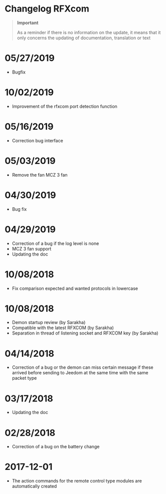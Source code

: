 # Changelog RFXcom

>**Important**
>
>As a reminder if there is no information on the update, it means that it only concerns the updating of documentation, translation or text

# 05/27/2019

- Bugfix

# 10/02/2019

- Improvement of the rfxcom port detection function

# 05/16/2019

- Correction bug interface

# 05/03/2019

- Remove the fan MCZ 3 fan

# 04/30/2019

- Bug fix

# 04/29/2019

- Correction of a bug if the log level is none
- MCZ 3 fan support
- Updating the doc

# 10/08/2018

- Fix comparison expected and wanted protocols in lowercase

# 10/08/2018

- Demon startup review (by Sarakha)
- Compatible with the latest RFXCOM (by Sarakha)
- Separation in thread of listening socket and RFXCOM key (by Sarakha)

# 04/14/2018

- Correction of a bug or the demon can miss certain message if these arrived before sending to Jeedom at the same time with the same packet type

# 03/17/2018

- Updating the doc

# 02/28/2018

- Correction of a bug on the battery change

# 2017-12-01

-   The action commands for the remote control type modules are
    automatically created
